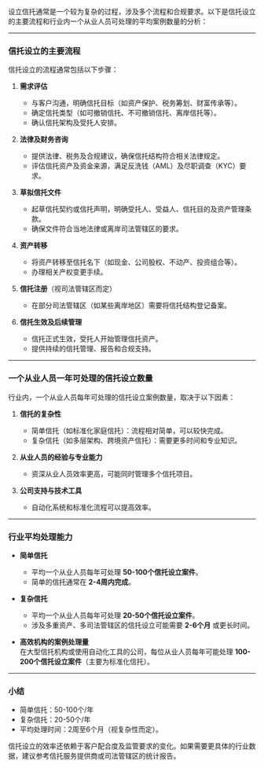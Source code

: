 设立信托通常是一个较为复杂的过程，涉及多个流程和合规要求。以下是信托设立的主要流程和行业内一个从业人员可处理的平均案例数量的分析：

---

### **信托设立的主要流程**
信托设立的流程通常包括以下步骤：

1. **需求评估**
    - 与客户沟通，明确信托目标（如资产保护、税务筹划、财富传承等）。
    - 确定信托类型（如可撤销信托、不可撤销信托、离岸信托等）。
    - 确认信托架构及受托人安排。

2. **法律及财务咨询**
    - 提供法律、税务及合规建议，确保信托结构符合相关法律规定。
    - 评估信托资产及资金来源，满足反洗钱（AML）及尽职调查（KYC）要求。

3. **草拟信托文件**
    - 起草信托契约或信托声明，明确受托人、受益人、信托目的及资产管理条款。
    - 确保文件符合当地法律或离岸司法管辖区的要求。

4. **资产转移**
    - 将资产转移至信托名下（如现金、公司股权、不动产、投资组合等）。
    - 办理相关产权变更手续。

5. **信托注册**（视司法管辖区而定）
    - 在部分司法管辖区（如某些离岸地区）需要将信托结构登记备案。

6. **信托生效及后续管理**
    - 信托正式生效，受托人开始管理信托资产。
    - 提供持续的信托管理、报告和合规支持。

---

### **一个从业人员一年可处理的信托设立数量**

行业内，一个从业人员每年可处理的信托设立案例数量，取决于以下因素：

1. **信托的复杂性**
    - 简单信托（如标准化家庭信托）：流程相对简单，可以较快完成。
    - 复杂信托（如多层架构、跨境资产信托）：需要更多时间和专业知识。

2. **从业人员的经验与专业能力**
    - 资深从业人员效率更高，可能同时管理多个信托项目。

3. **公司支持与技术工具**
    - 自动化系统和标准化流程可以提高效率。

---

### **行业平均处理能力**
- **简单信托**
    - 平均一个从业人员每年可处理 **50-100个信托设立案件**。
    - 简单的信托通常在 **2-4周内完成**。

- **复杂信托**
    - 平均一个从业人员每年可处理 **20-50个信托设立案件**。
    - 涉及多重资产、多司法管辖区的信托设立可能需要 **2-6个月** 或更长时间。

- **高效机构的案例处理量**  
  在大型信托机构或使用自动化工具的公司，每位从业人员每年可能处理 **100-200个信托设立案件**（主要为标准化信托）。

---

### **小结**
- 简单信托：50-100个/年
- 复杂信托：20-50个/年
- 平均处理时间：2周至6个月（视复杂性而定）。

信托设立的效率还依赖于客户配合度及监管要求的变化。如果需要更具体的行业数据，建议参考信托服务提供商或司法管辖区的统计报告。


